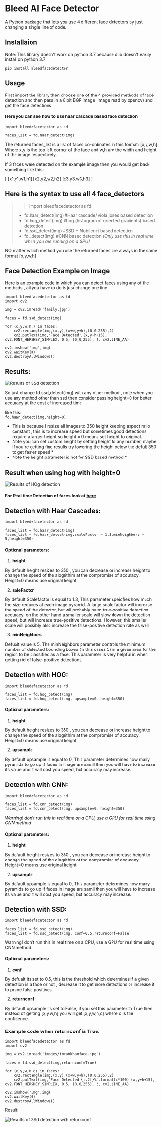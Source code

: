 # Bleed AI Face Detector

A Python package that lets you use 4 different face detectors by just changing a single line of code.

## Installaion
Note: This library doesn't work on python 3.7 because dlib doesn't easily install on python 3.7

```
pip install bleedfacedetector   
```

## Usage

First import the library then choose one of the 4 provided methods of face detection and then pass in a 8 bit BGR image (Image read by opencv) and get the face detections

#### Here you can see how to use haar cascade based face detection
```
import bleedefacetector as fd

faces_list = fd.haar_detect(img)

```

The returned faces_list is a list of faces co-ordinates in this format: [x,y,w,h] 
Where x,y is the top left corner of the face and w,h are the width and height of the image respectively.

If 3 faces were detected on the example image then you would get back something like this:

[
[x1,y1,w1,h1]
[x2,y2,w2,h2]
[x3,y3.w3,h3]
]

## Here is the syntax to use all 4 face_detectors

>>  import bleedfacedetector as fd 
> * fd.haar_detect(img)  #Haar cascade/ viola jones based detection 
> * fd.hog_detect(img)   #hog (histogram of oriented gradients) based detection 
> * fd.ssd_detect(img)   #SSD + Mobilenet based detection  
> * fd._detect(img)   #CNN based detection  *(Only use this in real time when you are running on a GPU)* 

NO matter which method you use the returned faces are always in the same format [x,y,w,h]

## Face Detection Example on Image
Here is an example code in which you can detect faces using any of the methods , all you have to do is just change one line


```
import bleedfacedetector as fd
import cv2

img = cv2.imread('family.jpg')

faces = fd.ssd_detect(img)

for (x,y,w,h,) in faces:
    cv2.rectangle(img,(x,y),(x+w,y+h),(0,0,255),2)
    cv2.putText(img,'Face Detected',(x,y+h+15), cv2.FONT_HERSHEY_SIMPLEX, 0.5, (0,0,255), 2, cv2.LINE_AA)

cv2.imshow('img',img)
cv2.waitKey(0)
cv2.destroyAllWindows()
```
## Results:
![Results of SSd detection](images/detectedfamily.jpg)


So just change fd.ssd_detect(img) with any other method , note when you use any method other than ssd then consider passing height=0 for better accuracy at the cost of increased time

like this: <br>
```fd.haar_detect(img,height=0)```

* This is because I resize all images to 350 height keeping aspect ratio constant , this is to increase speed but sometimes good detections require a larger height so height = 0 means set height to original. 
* Note you can set custom height by setting height to any number, maybe if you're getting fine results try lowering the height below the defult 350 to get faster speed *
* Note the height parameter is not for SSD based method *

## Result when using hog with height=0
![Results of HOg detection](images/detectedfamilywithhog.jpg)


#### For Real time Detection of faces look at [here](https://github.com/TahaAnwar/bleedfacedetector/blob/master/realtimebleedfacetest.py)

## Detection with Haar Cascades:
```
import bleedefacetector as fd

faces_list = fd.haar_detect(img)
faces_list = fd.haar_detect(img,scaleFactor = 1.3,minNeighbors = 5,height=350)
```
#### Optional parameters:
1.  <b> height </b>
    
 By default height resizes to 350 , you can decrease or increase height to change the speed of the alogrithim at the compromise of accuracy. Height=0 means use original height
 
 2. <b> saleFactor </b> 
    
 By default Scalefactor is equal to 1.3, This parameter speicfies how much the size reduces at each image pyramid. A large scale factor will increase the speed of the detector, but wil probably harm  true-positive detection accuracy. on the other hand a smaller scale will slow down the detection speed, but will increase true-positive detections. However, this smaller scale will possibly also increase the false-positive detection rate as well
 
 3. <b> minNeighbors </b>

Defualt value is 5. The minNeighbors parameter controls the minimum number of detected bounding boxes (in this cases 5) in a given area for the region to be classified as a face. This parameter is very helpful in when getting rid of  false-positive detections.


## Detection with HOG:
```
import bleedefacetector as fd

faces_list = fd.hog_detect(img)
faces_list = fd.hog_detect(img, upsample=0, height=350)
```
#### Optional parameters:
1.  <b> height </b>
    
 By default height resizes to 350 , you can decrease or increase height to change the speed of the alogrithim at the compromise of accuracy. Height=0 means use original height
 
 2. <b>  upsample </b> 
    
 By default upsample is equal to 0, This parameter determines how many pyramids to go up if faces in image are samll then you will have to increase its value and it will cost you speed, but accuracy may increase.
 
 
 ## Detection with CNN:
```
import bleedefacetector as fd

faces_list = fd.cnn_detect(img)
faces_list = fd.cnn_detect(img, upsample=0, height=350)
```
<i> Warning! don't run this in real time on a CPU, use a GPU for real time using CNN method </i>

#### Optional parameters:
1.  <b> height </b>
    
 By default height resizes to 350 , you can decrease or increase height to change the speed of the alogrithim at the compromise of accuracy. Height=0 means use original height
 
 2. <b>  upsample </b> 
    
 By default upsample is equal to 0, This parameter determines how many pyramids to go up if faces in image are samll then you will have to increase its value and it will cost you speed, but accuracy may increase.
 
 
  ## Detection with SSD:
```
import bleedefacetector as fd

faces_list = fd.ssd_detect(img)
faces_list = fd.ssd_detect(img, conf=0.5,returnconf=False)

```
 Warning! don't run this in real time on a CPU, use a GPU for real time using CNN method 

#### Optional parameters:
1.  <b> conf </b>
    
 By defualt its set to  0.5, this is the threshold which determines if a given detection is a face or not , decrease it to get more detections or increase it to prune false positives.
 
 2. <b>  returnconf </b> 
    
 By default upsample its set to False, if you set this parameter to True then instead of getting [x,y,w,h] you will get [x,y,w,h,c] where c is the confidence.
 
### Example code when returnconf is True:
```
import bleedfacedetector as fd
import cv2

img = cv2.imread('images/imrankhanface.jpg')

faces = fd.ssd_detect(img,returnconf=True)

for (x,y,w,h,c) in faces:
    cv2.rectangle(img,(x,y),(x+w,y+h),(0,0,255),2)
    cv2.putText(img,'Face Detected {:.2f}%'.format(c*100),(x,y+h+15), cv2.FONT_HERSHEY_SIMPLEX, 0.5, (0,0,255), 2, cv2.LINE_AA)

cv2.imshow('img',img)
cv2.waitKey(0)
cv2.destroyAllWindows()
```
Result:

![Results of SSd detection with returnconf](images/detecteduturn.jpg)



